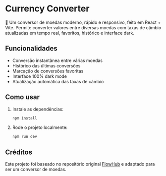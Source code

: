 # Currency Converter

💱 Um conversor de moedas moderno, rápido e responsivo, feito em React + Vite. Permite converter valores entre diversas moedas com taxas de câmbio atualizadas em tempo real, favoritos, histórico e interface dark.

## Funcionalidades
- Conversão instantânea entre várias moedas
- Histórico das últimas conversões
- Marcação de conversões favoritas
- Interface 100% dark mode
- Atualização automática das taxas de câmbio

## Como usar
1. Instale as dependências:
   ```bash
   npm install
   ```
2. Rode o projeto localmente:
   ```bash
   npm run dev
   ```

## Créditos
Este projeto foi baseado no repositório original [FlowHub](https://github.com/GabrielGirardi/FlowHub) e adaptado para ser um conversor de moedas.
